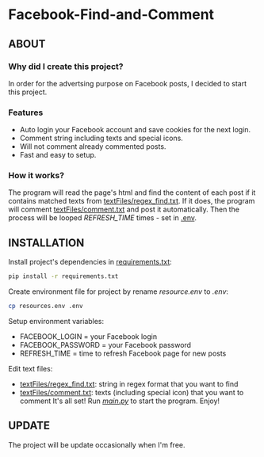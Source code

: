 # Facebook-Find-and-Comment
## ABOUT
### Why did I create this project?
In order for the advertsing purpose on Facebook posts, I decided to start this project.
### Features
- Auto login your Facebook account and save cookies for the next login.
- Comment string including texts and special icons.
- Will not comment already commented posts.
- Fast and easy to setup.
### How it works?
The program will read the page's html and find the content of each post if it contains matched texts from [textFiles/regex_find.txt](https://github.com/datdadev/Facebook-Find-and-Comment/blob/main/textFiles/regex_find.txt).
If it does, the program will comment [textFiles/comment.txt](https://github.com/datdadev/Facebook-Find-and-Comment/blob/main/textFiles/comment.txt) and post it automatically.
Then the process will be looped *REFRESH_TIME* times - set in [.env](https://github.com/datdadev/Facebook-Find-and-Comment/blob/main/sources.env).
## INSTALLATION
Install project's dependencies in [requirements.txt](https://github.com/datdadev/Auto-Find-and-Comment/blob/main/requirements.txt):

```bash
pip install -r requirements.txt
```
Create environment file for project by rename *resource.env* to *.env*:

```bash
cp resources.env .env
```
Setup environment variables:
- FACEBOOK_LOGIN = your Facebook login
- FACEBOOK_PASSWORD = your Facebook password
- REFRESH_TIME = time to refresh Facebook page for new posts

Edit text files:

- [textFiles/regex_find.txt](https://github.com/datdadev/Facebook-Find-and-Comment/blob/main/textFiles/regex_find.txt): string in regex format that you want to find
- [textFiles/comment.txt](https://github.com/datdadev/Facebook-Find-and-Comment/blob/main/textFiles/comment.txt): texts (including special icon) that you want to comment
It's all set! Run [*main.py*](https://github.com/datdadev/Facebook-Find-and-Comment/blob/main/main.py) to start the program. Enjoy!
## UPDATE
The project will be update occasionally when I'm free.
